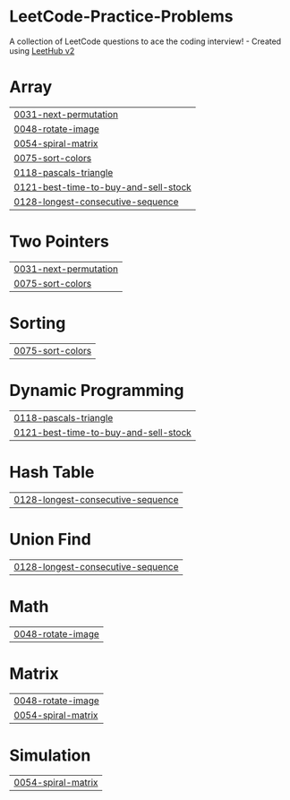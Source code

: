# LeetCode-Practice-Problems
A collection of LeetCode questions to ace the coding interview! - Created using [LeetHub v2](https://github.com/arunbhardwaj/LeetHub-2.0)


# Array
|  |
| ------- |
| [0031-next-permutation](https://github.com/anushka-cseatmnc/LeetCode-Practice-Problems/tree/master/0031-next-permutation) |
| [0048-rotate-image](https://github.com/anushka-cseatmnc/LeetCode-Practice-Problems/tree/master/0048-rotate-image) |
| [0054-spiral-matrix](https://github.com/anushka-cseatmnc/LeetCode-Practice-Problems/tree/master/0054-spiral-matrix) |
| [0075-sort-colors](https://github.com/anushka-cseatmnc/LeetCode-Practice-Problems/tree/master/0075-sort-colors) |
| [0118-pascals-triangle](https://github.com/anushka-cseatmnc/LeetCode-Practice-Problems/tree/master/0118-pascals-triangle) |
| [0121-best-time-to-buy-and-sell-stock](https://github.com/anushka-cseatmnc/LeetCode-Practice-Problems/tree/master/0121-best-time-to-buy-and-sell-stock) |
| [0128-longest-consecutive-sequence](https://github.com/anushka-cseatmnc/LeetCode-Practice-Problems/tree/master/0128-longest-consecutive-sequence) |
# Two Pointers
|  |
| ------- |
| [0031-next-permutation](https://github.com/anushka-cseatmnc/LeetCode-Practice-Problems/tree/master/0031-next-permutation) |
| [0075-sort-colors](https://github.com/anushka-cseatmnc/LeetCode-Practice-Problems/tree/master/0075-sort-colors) |
# Sorting
|  |
| ------- |
| [0075-sort-colors](https://github.com/anushka-cseatmnc/LeetCode-Practice-Problems/tree/master/0075-sort-colors) |
# Dynamic Programming
|  |
| ------- |
| [0118-pascals-triangle](https://github.com/anushka-cseatmnc/LeetCode-Practice-Problems/tree/master/0118-pascals-triangle) |
| [0121-best-time-to-buy-and-sell-stock](https://github.com/anushka-cseatmnc/LeetCode-Practice-Problems/tree/master/0121-best-time-to-buy-and-sell-stock) |
# Hash Table
|  |
| ------- |
| [0128-longest-consecutive-sequence](https://github.com/anushka-cseatmnc/LeetCode-Practice-Problems/tree/master/0128-longest-consecutive-sequence) |
# Union Find
|  |
| ------- |
| [0128-longest-consecutive-sequence](https://github.com/anushka-cseatmnc/LeetCode-Practice-Problems/tree/master/0128-longest-consecutive-sequence) |
# Math
|  |
| ------- |
| [0048-rotate-image](https://github.com/anushka-cseatmnc/LeetCode-Practice-Problems/tree/master/0048-rotate-image) |
# Matrix
|  |
| ------- |
| [0048-rotate-image](https://github.com/anushka-cseatmnc/LeetCode-Practice-Problems/tree/master/0048-rotate-image) |
| [0054-spiral-matrix](https://github.com/anushka-cseatmnc/LeetCode-Practice-Problems/tree/master/0054-spiral-matrix) |
# Simulation
|  |
| ------- |
| [0054-spiral-matrix](https://github.com/anushka-cseatmnc/LeetCode-Practice-Problems/tree/master/0054-spiral-matrix) |